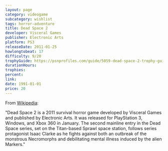 ```yaml
---
layout: page
category: videogame
subcategory: wishlist
tags: horror-adventure
title: Dead Space 2
developer: Visceral Games
publisher: Electronic Arts
platform: PS3
releaseDate: 2011-01-25
howlongtobeat: 17
difficulty: 9/20
trophyGuide: https://psnprofiles.com/guide/5059-dead-space-2-trophy-guide
durationHours:
trophies:
percent:
link:
date: 1991-01-01
price: 20
---
```


From [Wikipedia](https://en.wikipedia.org/wiki/Dead_Space_2):

"Dead Space 2 is a 2011 survival horror game developed by Visceral Games and published by Electronic Arts. It was released for PlayStation 3, Windows, and Xbox 360 in January. The second mainline entry in the Dead Space series, set on the Titan-based Sprawl space station, follows series protagonist Isaac Clarke as he fights against both an outbreak of the monstrous Necromorphs and debilitating mental illness induced by the alien Markers."

